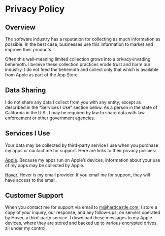 # Privacy Policy

## Overview

The software industry has a reputation for collecting as much information as possible. In the best case, businesses use this information to market and improve their products.

Often this well-meaning limited collection grows into a privacy-invading behemoth. I believe these collection practices erode trust and harm our industry. I do not feed the behemoth and collect only that which is available from Apple as part of the App Store.

## Data Sharing

I do not share any data I collect from you with any entity, except as described in the “Services I Use” section below. As a person in the state of California in the U.S., I may be required by law to share data with law enforcement or other government agencies.

## Services I Use

Your data may be collected by third-party service I use when you purchase my apps or contact me for support. Here are links to their privacy policies:

[Apple](https://www.apple.com/legal/privacy/en-ww/). Because my apps run on Apple’s devices, information about your use of my apps may be collected by Apple.

[Hover](https://www.hover.com/privacy). Hover is my email provider. If you email me for support, they will have access to the email.

## Customer Support

When you contact me for support via email to m@hardcastle.com, I store a copy of your inquiry, our response, and any follow-ups, on servers operated by Hover, a third-party service. I download these messages to my Apple devices, where they are stored and backed up to various encrypted drives, all under my control.

